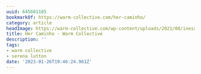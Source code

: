 ```yaml
---
uuid: 645601185
bookmarkOf: https://warm-collective.com/her-caminho/
category: article
headImage: https://warm-collective.com/wp-content/uploads/2021/08/inesambrosio.art-44448152_103120537330770_7639272432986118053_n.jpg
title: Her Caminho - Warm Collective
description: ''
tags:
- warm collective
- serena lutton
date: '2023-01-26T19:46:24.961Z'
---
```




